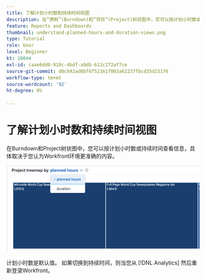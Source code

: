 ```yaml
---
title: 了解计划小时数和持续时间视图
description: 在“燃耗”(Burndown)和“项目”(Project)树状图中，您可以按计划小时数或持续时间查看信息。
feature: Reports and Dashboards
thumbnail: understand-planned-hours-and-duration-views.png
type: Tutorial
role: User
level: Beginner
kt: 10044
exl-id: caae6dd0-910c-4bdf-a9db-611c272af7ce
source-git-commit: d0c842ad8bf6f52161f003a62237fbcd35d23176
workflow-type: tm+mt
source-wordcount: '92'
ht-degree: 0%

---
```


# 了解计划小时数和持续时间视图

在Burndown和Project树状图中，您可以按计划小时数或持续时间查看信息，具体取决于您认为Workfront环境更准确的内容。

![选择计划小时数而非持续时间的图像](assets/section-1-5.png)

计划小时数是默认值。 如果切换到持续时间，则当您从 [!DNL Analytics] 然后重新登录Workfront。
